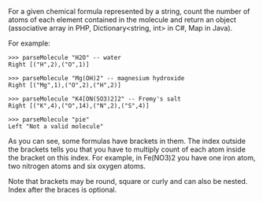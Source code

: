 For a given chemical formula represented by a string, count the number of atoms of each element contained in the molecule and return an object (associative array in PHP, Dictionary<string, int> in C#, Map in Java).

For example:

    >>> parseMolecule "H2O" -- water
    Right [("H",2),("O",1)]

    >>> parseMolecule "Mg(OH)2" -- magnesium hydroxide
    Right [("Mg",1),("O",2),("H",2)]

    >>> parseMolecule "K4[ON(SO3)2]2" -- Fremy's salt
    Right [("K",4),("O",14),("N",2),("S",4)]

    >>> parseMolecule "pie"
    Left "Not a valid molecule"

As you can see, some formulas have brackets in them. The index outside the brackets tells you that you have to multiply count of each atom inside the bracket on this index. For example, in Fe(NO3)2 you have one iron atom, two nitrogen atoms and six oxygen atoms.

Note that brackets may be round, square or curly and can also be nested. Index after the braces is optional.
